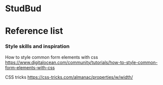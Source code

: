# StudBud
 
# Reference list 

### Style skills and inspiration
How to style common form elements with css
https://www.digitalocean.com/community/tutorials/how-to-style-common-form-elements-with-css

CSS tricks
https://css-tricks.com/almanac/properties/w/width/
